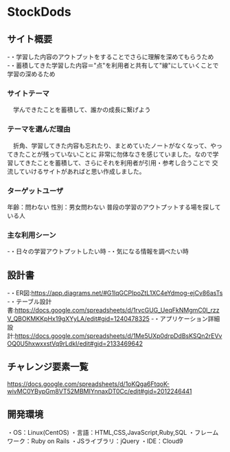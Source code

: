 # StockDods

## サイト概要
-・学習した内容のアウトプットをすることでさらに理解を深めてもらうため
-・蓄積してきた学習した内容＝"点"を利用者と共有して"線"にしていくことで学習の深めるため

### サイトテーマ
　学んできたことを蓄積して、誰かの成長に繋げよう

### テーマを選んだ理由
　折角、学習してきた内容も忘れたり、まとめていたノートがなくなって、やってきたことが残っていないことに
非常に勿体なさを感じていました。なので学習してきたことを蓄積して、さらにそれを利用者が引用・参考し合うことで
交流していけるサイトがあればと思い作成しました。
　

### ターゲットユーザ
年齢：問わない
性別：男女問わない
普段の学習のアウトプットする場を探している人

### 主な利用シーン
-・日々の学習アウトプットしたい時
-・気になる情報を調べたい時


## 設計書
-・ER図:https://app.diagrams.net/#G1lqGCPIpoZtL1XC4eYdmog-ejCv86asTs
-・テーブル設計書:https://docs.google.com/spreadsheets/d/1rvcGUG_UeqFkNMgmC0l_rzzV_QBOKMKKpHx19gXYyLA/edit#gid=1240478325
-・アプリケーション詳細設計:https://docs.google.com/spreadsheets/d/1Me5UXp0drpDdBsKSQn2rEVvOQ0U5hxwxxstVq9rLdkI/edit#gid=2133469642

## チャレンジ要素一覧
https://docs.google.com/spreadsheets/d/1oKQga6FtqoK-wivMC0YBypGm8VT52MBMIYnnaxDT0Cc/edit#gid=2012246441

## 開発環境
・OS：Linux(CentOS)
・言語：HTML,CSS,JavaScript,Ruby,SQL
・フレームワーク：Ruby on Rails
・JSライブラリ：jQuery
・IDE：Cloud9

